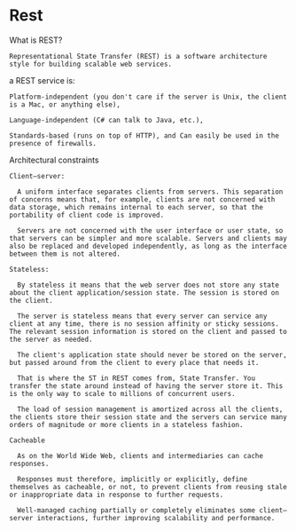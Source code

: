 # Rest

What is REST?

    Representational State Transfer (REST) is a software architecture style for building scalable web services.
    
a REST service is:

    Platform-independent (you don't care if the server is Unix, the client is a Mac, or anything else),
    
    Language-independent (C# can talk to Java, etc.),
    
    Standards-based (runs on top of HTTP), and Can easily be used in the presence of firewalls.

Architectural constraints

    Client–server:

      A uniform interface separates clients from servers. This separation of concerns means that, for example, clients are not concerned with data storage, which remains internal to each server, so that the portability of client code is improved. 
      
      Servers are not concerned with the user interface or user state, so that servers can be simpler and more scalable. Servers and clients may also be replaced and developed independently, as long as the interface between them is not altered.
      
    Stateless:
    
      By stateless it means that the web server does not store any state about the client application/session state. The session is stored on the client. 
      
      The server is stateless means that every server can service any client at any time, there is no session affinity or sticky sessions. The relevant session information is stored on the client and passed to the server as needed.
      
      The client's application state should never be stored on the server, but passed around from the client to every place that needs it.
      
      That is where the ST in REST comes from, State Transfer. You transfer the state around instead of having the server store it. This is the only way to scale to millions of concurrent users.

      The load of session management is amortized across all the clients, the clients store their session state and the servers can service many orders of magnitude or more clients in a stateless fashion.
      
    Cacheable
    
      As on the World Wide Web, clients and intermediaries can cache responses.
      
      Responses must therefore, implicitly or explicitly, define themselves as cacheable, or not, to prevent clients from reusing stale or inappropriate data in response to further requests. 
      
      Well-managed caching partially or completely eliminates some client–server interactions, further improving scalability and performance.
      
    
